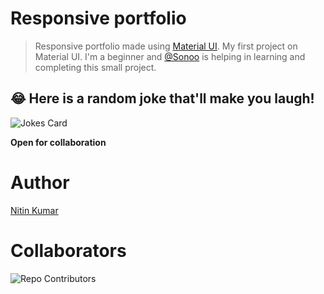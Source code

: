 # Responsive portfolio

> Responsive portfolio made using [Material UI](https://material.io/develop/web/getting-started). 
> My first project on Material UI. I'm a beginner and [@Sonoo](https://github.com/Sonooo) is helping in learning and completing this small project.

## 😂 Here is a random joke that'll make you laugh!
![Jokes Card](https://readme-jokes.vercel.app/api)

**Open for collaboration**

# Author

[Nitin Kumar](https://linkedin.com/in/nitin30kumar/)

# Collaborators

![Repo Contributors](https://contrib.rocks/image?repo=nitin30kumar/responsive-portfolio-using-materialUI)
